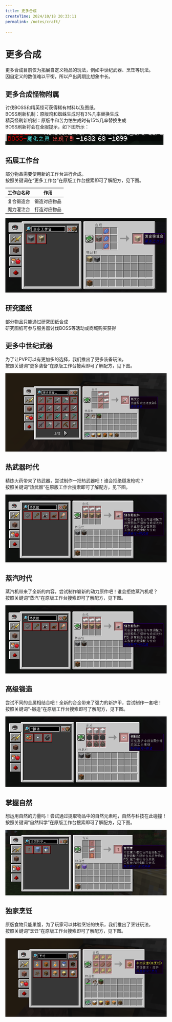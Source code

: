 ```yaml
---
title: 更多合成
createTime: 2024/10/18 20:33:11
permalink: /notes/craft/

---
```


# 更多合成

更多合成目前仅为拓展自定义物品的玩法，例如中世纪武器、烹饪等玩法。<br>
因自定义的数值难以平衡，所以产出周期比想象中长。<br>

## 更多合成怪物附属

讨伐BOSS和精英怪可获得稀有材料以及图纸。<br>
BOSS刷新机制：原版鸡和蜘蛛生成时有3%几率替换生成<br>
精英怪刷新机制：原版牛和苦力怕生成时有15%几率替换生成<br>
BOSS刷新将会在全服提示，如下图所示：

<img src="/images/boss.png" alt="boss"><br>

## 拓展工作台

部分物品需要使用新的工作台进行合成。<br>
按照关键词在“更多工作台”在原版工作台搜索即可了解配方，见下图。<br>

| 工作台名称 | 作用          |
| ---------- | ------------- |
| 复合锻造台 | 锻造对应物品 |
| 魔力灌注台 | 打造对应物品 |

<img src="/images/gzt.png" alt="gzt"><br>

## 研究图纸

部分物品只能通过研究图纸合成<br>
研究图纸可参与服务器讨伐BOSS等活动或商城购买获得<br>

## 更多中世纪武器

为了让PVP可以有更加多的选择，我们推出了更多装备玩法，<br>
按照关键词“更多装备”在原版工作台搜索即可了解配方，见下图。<br>

<img src="/images/zb.png" alt="zb"><br>

## 热武器时代

精炼火药带来了热武器，尝试制作一把热武器吧！谁会拒绝燧发枪呢？<br>
按照关键词“热武器”在原版工作台搜索即可了解配方，见下图。<br>

<img src="/images/rwq.png" alt="rwq"><br>

## 蒸汽时代

蒸汽机带来了全新的内容，尝试制作崭新的动力原件吧！谁会拒绝蒸汽机呢？<br>
按照关键词“蒸汽”在原版工作台搜索即可了解配方，见下图。<br>

<img src="/images/rwq.png" alt="zq"><br>

## 高级锻造

尝试不同的金属相结合吧！全新的合金带来了强力的新护甲，尝试制作一套吧！<br>
按照关键词“-锻造”在原版工作台搜索即可了解配方，见下图。<br>

<img src="/images/dz.png" alt="dz"><br>

## 掌握自然

想运用自然的力量吗！尝试通过提取物品中的自然元素吧，自然与科技在此碰撞！<br>
按照关键词“自然科学”在原版工作台搜索即可了解配方，见下图。<br>

<img src="/images/zr.png" alt="zr"><br>

## 独家烹饪

原版食物只能果腹，为了玩家可以体验烹饪的快乐，我们推出了烹饪玩法，<br>
按照关键词“烹饪”在原版工作台搜索即可了解配方，见下图。<br>

<img src="/images/pr.png" alt="pr"><br>

